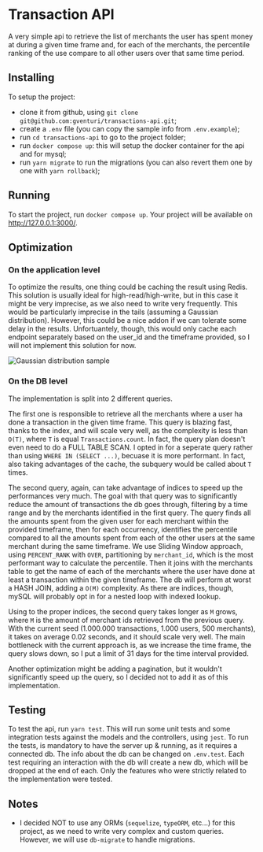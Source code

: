 # Transaction API

A very simple api to retrieve the list of merchants the user has spent money at during a given time frame and, for each of the merchants, the percentile ranking of the use compare to all other users over that same time period.

## Installing

To setup the project:

- clone it from github, using `git clone git@github.com:gventuri/transactions-api.git`;
- create a `.env` file (you can copy the sample info from `.env.example`);
- run `cd transactions-api` to go to the project folder;
- run `docker compose up`: this will setup the docker container for the api and for mysql;
- run `yarn migrate` to run the migrations (you can also revert them one by one with `yarn rollback`);

## Running

To start the project, run `docker compose up`. Your project will be available on http://127.0.0.1:3000/.

## Optimization

### On the application level

To optimize the results, one thing could be caching the result using Redis. This solution is usually ideal for high-read/high-write, but in this case it might be very imprecise, as we also need to write very frequently. This would be particularly imprecise in the tails (assuming a Gaussian distribution). However, this could be a nice addon if we can tolerate some delay in the results. Unfortuantely, though, this would only cache each endpoint separately based on the user_id and the timeframe provided, so I will not implement this solution for now.

![Gaussian distribution sample](https://upload.wikimedia.org/wikipedia/commons/5/5c/PR_and_NCE.gif)

### On the DB level

The implementation is split into 2 different queries.

The first one is responsible to retrieve all the merchants where a user ha done a transaction in the given time frame. This query is blazing fast, thanks to the index, and will scale very well, as the complexity is less than `O(T)`, where `T` is equal `Transactions.count`. In fact, the query plan doesn't even need to do a FULL TABLE SCAN. I opted in for a seperate query rather than using `WHERE IN (SELECT ...)`, becuase it is more performant. In fact, also taking advantages of the cache, the subquery would be called about `T` times.

The second query, again, can take advantage of indices to speed up the performances very much. The goal with that query was to significantly reduce the amount of transactions the db goes through, filtering by a time range and by the merchants identified in the first query.
The query finds all the amounts spent from the given user for each merchant within the provided timeframe, then for each occurrency, identifies the percentile compared to all the amounts spent from each of the other users at the same merchant during the same timeframe.
We use Sliding Window approach, using `PERCENT_RANK` with `OVER`, partitioning by `merchant_id`, which is the most performant way to calculate the percentile.
Then it joins with the merchants table to get the name of each of the merchants where the user have done at least a transaction within the given timeframe. The db will perform at worst a HASH JOIN, adding a `O(M)` complexity. As there are indices, though, mySQL will probably opt in for a nested loop with indexed lookup.

Using to the proper indices, the second query takes longer as `M` grows, where `M` is the amount of merchant ids retrieved from the previous query. With the current seed (1.000.000 transactions, 1.000 users, 500 merchants), it takes on average 0.02 seconds, and it should scale very well.
The main bottleneck with the current approach is, as we increase the time frame, the query slows down, so I put a limit of 31 days for the time interval provided.

Another optimization might be adding a pagination, but it wouldn't significantly speed up the query, so I decided not to add it as of this implementation.

## Testing

To test the api, run `yarn test`. This will run some unit tests and some integration tests against the models and the controllers, using `jest`. To run the tests, is mandatory to have the server up & running, as it requires a connected db.
The info about the db can be changed on `.env.test`.
Each test requiring an interaction with the db will create a new db, which will be dropped at the end of each.
Only the features who were strictly related to the implementation were tested.

## Notes

- I decided NOT to use any ORMs (`sequelize`, `typeORM`, etc...) for this project, as we need to write very complex and custom queries. However, we will use `db-migrate` to handle migrations.
